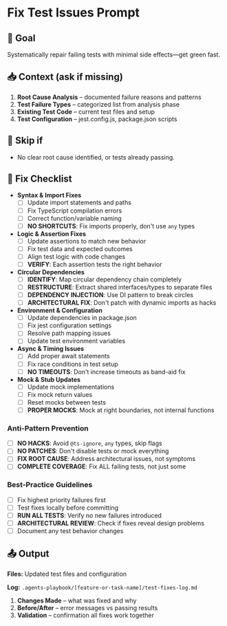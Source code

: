 # Fix Test Issues Prompt

## 🎯 Goal
Systematically repair failing tests with minimal side effects—get green fast.

## 📥 Context (ask if missing)
1. **Root Cause Analysis** – documented failure reasons and patterns
2. **Test Failure Types** – categorized list from analysis phase
3. **Existing Test Code** – current test files and setup
4. **Test Configuration** – jest.config.js, package.json scripts

## 🚦 Skip if
- No clear root cause identified, or tests already passing.

## 🔧 Fix Checklist

- **Syntax & Import Fixes**
  - [ ] Update import statements and paths
  - [ ] Fix TypeScript compilation errors
  - [ ] Correct function/variable naming
  - [ ] **NO SHORTCUTS**: Fix imports properly, don't use `any` types

- **Logic & Assertion Fixes**
  - [ ] Update assertions to match new behavior
  - [ ] Fix test data and expected outcomes
  - [ ] Align test logic with code changes
  - [ ] **VERIFY**: Each assertion tests the right behavior

- **Circular Dependencies** 
  - [ ] **IDENTIFY**: Map circular dependency chain completely
  - [ ] **RESTRUCTURE**: Extract shared interfaces/types to separate files
  - [ ] **DEPENDENCY INJECTION**: Use DI pattern to break circles
  - [ ] **ARCHITECTURAL FIX**: Don't patch with dynamic imports as hacks

- **Environment & Configuration**
  - [ ] Update dependencies in package.json
  - [ ] Fix jest configuration settings
  - [ ] Resolve path mapping issues
  - [ ] Update test environment variables

- **Async & Timing Issues**
  - [ ] Add proper await statements
  - [ ] Fix race conditions in test setup
  - [ ] **NO TIMEOUTS**: Don't increase timeouts as band-aid fix

- **Mock & Stub Updates**
  - [ ] Update mock implementations
  - [ ] Fix mock return values
  - [ ] Reset mocks between tests
  - [ ] **PROPER MOCKS**: Mock at right boundaries, not internal functions

### Anti-Pattern Prevention
- [ ] **NO HACKS**: Avoid `@ts-ignore`, `any` types, skip flags
- [ ] **NO PATCHES**: Don't disable tests or mock everything
- [ ] **FIX ROOT CAUSE**: Address architectural issues, not symptoms
- [ ] **COMPLETE COVERAGE**: Fix ALL failing tests, not just some

### Best-Practice Guidelines
- [ ] Fix highest priority failures first
- [ ] Test fixes locally before committing
- [ ] **RUN ALL TESTS**: Verify no new failures introduced
- [ ] **ARCHITECTURAL REVIEW**: Check if fixes reveal design problems
- [ ] Document any test behavior changes

## 📤 Output
**Files:** Updated test files and configuration

**Log:** `.agents-playbook/[feature-or-task-name]/test-fixes-log.md`
1. **Changes Made** – what was fixed and why
2. **Before/After** – error messages vs passing results
3. **Validation** – confirmation all fixes work together 
